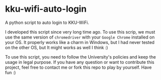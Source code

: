 # kku-wifi-auto-login
A python script to auto login to KKU-WiFi.

I developed this script since very long time ago. To use this scrip, we must use the same version of `chromedriver` with your `Google Chrome` installed on your OS. It properly works like a charm in Windows, but I had never tested on the other OS, but It might works as well I think :)

To use this script, you need to follow the University's policies and keep the usage in legal purpose. If you have any question or want to contribute this project, feel free to contact me or fork this repo to play by yourself.
Have fun :)
